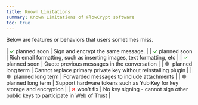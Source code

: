 ```yaml
---
title: Known Limitations
summary: Known Limitations of FlowCrypt software
toc: true
---
```


Below are features or behaviors that users sometimes miss.

| <span style="color: green">✓</span> planned soon | Sign and encrypt the same message. |
| <span style="color: green">✓</span> planned soon | Rich email formatting, such as inserting images, text formatting, etc |
| <span style="color: green">✓</span> planned soon | Quote previous messages in the conversation |
| <span style="color: gray">●&nbsp;</span> planned long term | Cannot replace primary private key without reinstalling plugin |
| <span style="color: gray">●&nbsp;</span> planned long term | Forwarded messages to include attachments |
| <span style="color: gray">●&nbsp;</span> planned long term | Support hardware tokens such as YubiKey for key storage and encryption |
| <span style="color: red">✕</span> won't fix | No key signing - cannot sign other public keys to participate in Web of Trust |
